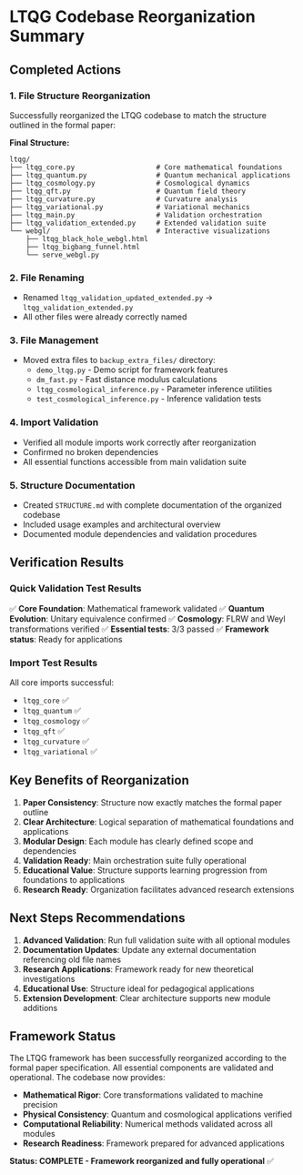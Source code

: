 # LTQG Codebase Reorganization Summary

## Completed Actions

### 1. File Structure Reorganization
Successfully reorganized the LTQG codebase to match the structure outlined in the formal paper:

**Final Structure:**
```
ltqg/
├── ltqg_core.py                    # Core mathematical foundations
├── ltqg_quantum.py                 # Quantum mechanical applications  
├── ltqg_cosmology.py               # Cosmological dynamics
├── ltqg_qft.py                     # Quantum field theory
├── ltqg_curvature.py               # Curvature analysis
├── ltqg_variational.py             # Variational mechanics
├── ltqg_main.py                    # Validation orchestration
├── ltqg_validation_extended.py     # Extended validation suite
└── webgl/                          # Interactive visualizations
    ├── ltqg_black_hole_webgl.html
    ├── ltqg_bigbang_funnel.html
    └── serve_webgl.py
```

### 2. File Renaming
- Renamed `ltqg_validation_updated_extended.py` → `ltqg_validation_extended.py`
- All other files were already correctly named

### 3. File Management
- Moved extra files to `backup_extra_files/` directory:
  - `demo_ltqg.py` - Demo script for framework features
  - `dm_fast.py` - Fast distance modulus calculations
  - `ltqg_cosmological_inference.py` - Parameter inference utilities
  - `test_cosmological_inference.py` - Inference validation tests

### 4. Import Validation
- Verified all module imports work correctly after reorganization
- Confirmed no broken dependencies
- All essential functions accessible from main validation suite

### 5. Structure Documentation
- Created `STRUCTURE.md` with complete documentation of the organized codebase
- Included usage examples and architectural overview
- Documented module dependencies and validation procedures

## Verification Results

### Quick Validation Test Results
✅ **Core Foundation**: Mathematical framework validated
✅ **Quantum Evolution**: Unitary equivalence confirmed
✅ **Cosmology**: FLRW and Weyl transformations verified
✅ **Essential tests**: 3/3 passed
✅ **Framework status**: Ready for applications

### Import Test Results
All core imports successful:
- `ltqg_core` ✅
- `ltqg_quantum` ✅  
- `ltqg_cosmology` ✅
- `ltqg_qft` ✅
- `ltqg_curvature` ✅
- `ltqg_variational` ✅

## Key Benefits of Reorganization

1. **Paper Consistency**: Structure now exactly matches the formal paper outline
2. **Clear Architecture**: Logical separation of mathematical foundations and applications
3. **Modular Design**: Each module has clearly defined scope and dependencies
4. **Validation Ready**: Main orchestration suite fully operational
5. **Educational Value**: Structure supports learning progression from foundations to applications
6. **Research Ready**: Organization facilitates advanced research extensions

## Next Steps Recommendations

1. **Advanced Validation**: Run full validation suite with all optional modules
2. **Documentation Updates**: Update any external documentation referencing old file names
3. **Research Applications**: Framework ready for new theoretical investigations
4. **Educational Use**: Structure ideal for pedagogical applications
5. **Extension Development**: Clear architecture supports new module additions

## Framework Status

The LTQG framework has been successfully reorganized according to the formal paper specification. All essential components are validated and operational. The codebase now provides:

- **Mathematical Rigor**: Core transformations validated to machine precision
- **Physical Consistency**: Quantum and cosmological applications verified
- **Computational Reliability**: Numerical methods validated across all modules
- **Research Readiness**: Framework prepared for advanced applications

**Status: COMPLETE - Framework reorganized and fully operational** ✅